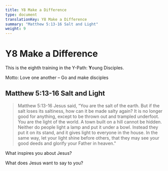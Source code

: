 ```yaml
---
title: Y8 Make a Difference
type: document
translationKey: Y8 Make a Difference
summary: "Matthew 5:13-16 Salt and Light"
weight: 9
---
```

# Y8 Make a Difference

This is the eighth training in the Y-Path: **Y**oung Disciples.

Motto: Love one another – Go and make disciples

## Matthew 5:13-16 Salt and Light

>   Matthew 5:13-16 Jesus said, “You are the salt of the earth. But if the salt loses its saltiness, how can it be made salty again? It is no longer good for anything, except to be thrown out and trampled underfoot. You are the light of the world. A town built on a hill cannot be hidden. Neither do people light a lamp and put it under a bowl. Instead they put it on its stand, and it gives light to everyone in the house. In the same way, let your light shine before others, that they may see your good deeds and glorify your Father in heaven."

What inspires you about Jesus?

What does Jesus want to say to you?

